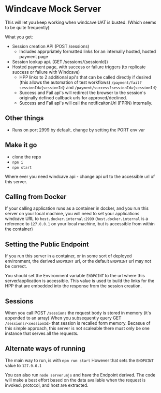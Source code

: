 # Windcave Mock Server

This will let you keep working when windcave UAT is busted. (Which seems to be quite frequently)

What you get:

* Session creation API (POST /sessions)
    * Includes apprpriately formatted links for an internally hosted, hosted payment page
* Session lookup api. (GET /sessions/{sessionId})
* Hosted payment page, with success or failure triggers (to replicate success or failure with Windcave)
    * HPP links to 2 additional api's that can be called directly if desired (this allows the automation of test workflows) `/payment/fail?sessionId={sessionId}` and `/payment/success?sessionId={sessionId}`
    * Success and Fail api's will redirect the browser to the session's originally defined callback urls for approved/declined.
    * Success and Fail api's will call the notificaitonUrl (FPRN) internally.

## Other things

* Runs on port 2999 by default. change by setting the PORT env var

## Make it go

* clone the repo
* `npm i`
* `npm start`

Where ever you need windcave api - change api url to the accessible url of this server.

## Calling from Docker

If your calling application runs as a container in docker, and you run this server on your local machine, you will need to set your applications windcave URL to `host.docker.internal:2999` (`host.docker.internal` is a reference to  `127.0.0.1` on your local machine, but is accessible from within the container)

## Setting the Public Endpoint

If you run this server in a container, or in some sort of deployed environment, the derived `ENDPOINT` url, or the default `ENDPOINT` url may not be correct. 

You should set the Environment variable `ENDPOINT` to the url where this server/application is accessible. This value is used to build the links for the HPP that are embedded into the response from the session creation.

## Sessions

When you call POST `/sessions` the request body is stored in memory (it's appended to an array) When you subsequently query GET `/sessions/<sessionId>` that session is recalled form memory. Becasue of this simple approach, this server is not scaleable there must only be one instance that serves all the requests.

## Alternate ways of running

The main way to run, is with `npm run start` However that sets the `ENDPOINT` value to `127.0.0.1`

You can also run `node server.mjs` and have the Endpoint derived. The code will make a best effort based on the data available when the request is invoked. protocol, and host are extracted.
